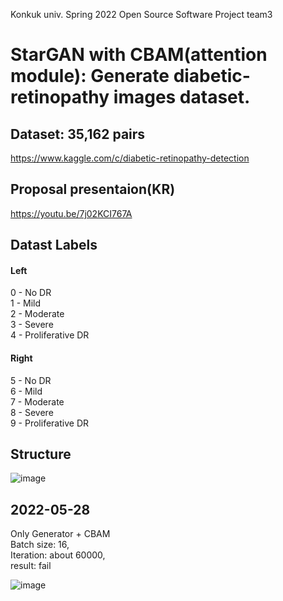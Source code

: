 Konkuk univ. Spring 2022 Open Source Software Project team3
   
# StarGAN with CBAM(attention module): Generate diabetic-retinopathy images dataset.
   

## Dataset: 35,162 pairs
https://www.kaggle.com/c/diabetic-retinopathy-detection

   
## Proposal presentaion(KR)
https://youtu.be/7j02KCI767A

   
## Datast Labels
#### Left   
0 - No DR   
1 - Mild   
2 - Moderate   
3 - Severe   
4 - Proliferative DR
   

#### Right   
5 - No DR   
6 - Mild   
7 - Moderate   
8 - Severe   
9 - Proliferative DR   
   

## Structure

![image](https://user-images.githubusercontent.com/76432686/170833643-6aa389d6-c426-49c0-a3a8-e41da5a7b614.png)



## 2022-05-28   
Only Generator + CBAM    
Batch size: 16,    
Iteration: about 60000,    
result: fail

![image](https://user-images.githubusercontent.com/76432686/170833551-607ec89b-db5e-4302-89f9-f77e1cf046b5.png)
